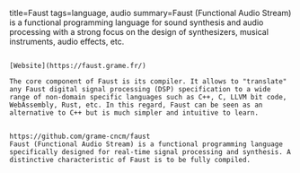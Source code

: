 title=Faust
tags=language, audio
summary=Faust (Functional Audio Stream) is a functional programming language for sound synthesis and audio processing with a strong focus on the design of synthesizers, musical instruments, audio effects, etc.
~~~~~~

[Website](https://faust.grame.fr/)

The core component of Faust is its compiler. It allows to "translate" any Faust digital signal processing (DSP) specification to a wide range of non-domain specific languages such as C++, C, LLVM bit code, WebAssembly, Rust, etc. In this regard, Faust can be seen as an alternative to C++ but is much simpler and intuitive to learn.


https://github.com/grame-cncm/faust
Faust (Functional Audio Stream) is a functional programming language specifically designed for real-time signal processing and synthesis. A distinctive characteristic of Faust is to be fully compiled.
